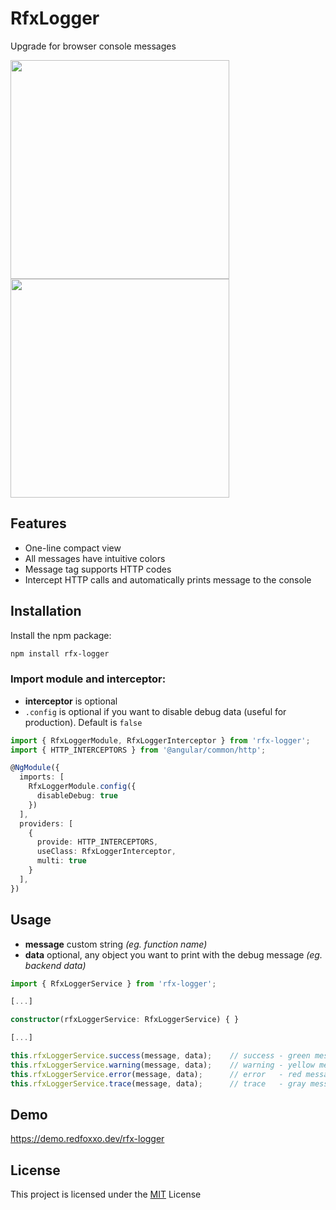 # RfxLogger

Upgrade for browser console messages

<img src="https://i.ibb.co/L6MSKnB/nice.png" width="350" />
<br />
<img src="https://i.ibb.co/6wZcg0x/rfx-http-logger.png" width="350" />

## Features

- One-line compact view
- All messages have intuitive colors
- Message tag supports HTTP codes
- Intercept HTTP calls and automatically prints message to the console

## Installation

Install the npm package:
```bash
npm install rfx-logger
```

### Import module and interceptor:

- __interceptor__ is optional 
- `.config` is optional if you want to disable debug data (useful for production). Default is `false`
```typescript
import { RfxLoggerModule, RfxLoggerInterceptor } from 'rfx-logger';
import { HTTP_INTERCEPTORS } from '@angular/common/http';

@NgModule({
  imports: [
    RfxLoggerModule.config({
      disableDebug: true
    })
  ],
  providers: [
    {
      provide: HTTP_INTERCEPTORS,
      useClass: RfxLoggerInterceptor,
      multi: true
    }
  ],
})
```

## Usage

* __message__
custom string *(eg. function name)*
* __data__
optional, any object you want to print with the debug message *(eg. backend data)*

```typescript
import { RfxLoggerService } from 'rfx-logger';

[...]

constructor(rfxLoggerService: RfxLoggerService) { }

[...]

this.rfxLoggerService.success(message, data);    // success - green message
this.rfxLoggerService.warning(message, data);    // warning - yellow message
this.rfxLoggerService.error(message, data);      // error   - red message
this.rfxLoggerService.trace(message, data);      // trace   - gray message
```

## Demo

https://demo.redfoxxo.dev/rfx-logger

## License

This project is licensed under the [MIT](http://vjpr.mit-license.org) License
